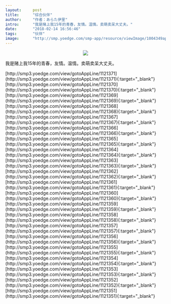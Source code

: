 ```yaml
---
layout:     post
title:      "综合伙伴"
author:     "作者：あらた伊里"
intro:      "我是赌上我15年的青春，友情。温情。卖萌卖呆大丈夫。"
date:       "2018-02-14 16:56:46"
tags:       "伙伴"
image:      "http://smp.yoedge.com/smp-app/resource/viewImage/1004349appline.png"
---
```

<div style="text-align: center">
<p><img src="http://smp.yoedge.com/smp-app/resource/viewImage/1004349appline.png"/></p>
</div>
<p class="post-meta">
<span>我是赌上我15年的青春，友情。温情。卖萌卖呆大丈夫。</span>
</p>
[http://smp3.yoedge.com/view/gotoAppLine/1121371](http://smp3.yoedge.com/view/gotoAppLine/1121371){:target="_blank"}
[http://smp3.yoedge.com/view/gotoAppLine/1121370](http://smp3.yoedge.com/view/gotoAppLine/1121370){:target="_blank"}
[http://smp3.yoedge.com/view/gotoAppLine/1121369](http://smp3.yoedge.com/view/gotoAppLine/1121369){:target="_blank"}
[http://smp3.yoedge.com/view/gotoAppLine/1121368](http://smp3.yoedge.com/view/gotoAppLine/1121368){:target="_blank"}
[http://smp3.yoedge.com/view/gotoAppLine/1121367](http://smp3.yoedge.com/view/gotoAppLine/1121367){:target="_blank"}
[http://smp3.yoedge.com/view/gotoAppLine/1121366](http://smp3.yoedge.com/view/gotoAppLine/1121366){:target="_blank"}
[http://smp3.yoedge.com/view/gotoAppLine/1121365](http://smp3.yoedge.com/view/gotoAppLine/1121365){:target="_blank"}
[http://smp3.yoedge.com/view/gotoAppLine/1121364](http://smp3.yoedge.com/view/gotoAppLine/1121364){:target="_blank"}
[http://smp3.yoedge.com/view/gotoAppLine/1121363](http://smp3.yoedge.com/view/gotoAppLine/1121363){:target="_blank"}
[http://smp3.yoedge.com/view/gotoAppLine/1121362](http://smp3.yoedge.com/view/gotoAppLine/1121362){:target="_blank"}
[http://smp3.yoedge.com/view/gotoAppLine/1121361](http://smp3.yoedge.com/view/gotoAppLine/1121361){:target="_blank"}
[http://smp3.yoedge.com/view/gotoAppLine/1121360](http://smp3.yoedge.com/view/gotoAppLine/1121360){:target="_blank"}
[http://smp3.yoedge.com/view/gotoAppLine/1121359](http://smp3.yoedge.com/view/gotoAppLine/1121359){:target="_blank"}
[http://smp3.yoedge.com/view/gotoAppLine/1121358](http://smp3.yoedge.com/view/gotoAppLine/1121358){:target="_blank"}
[http://smp3.yoedge.com/view/gotoAppLine/1121357](http://smp3.yoedge.com/view/gotoAppLine/1121357){:target="_blank"}
[http://smp3.yoedge.com/view/gotoAppLine/1121356](http://smp3.yoedge.com/view/gotoAppLine/1121356){:target="_blank"}
[http://smp3.yoedge.com/view/gotoAppLine/1121355](http://smp3.yoedge.com/view/gotoAppLine/1121355){:target="_blank"}
[http://smp3.yoedge.com/view/gotoAppLine/1121354](http://smp3.yoedge.com/view/gotoAppLine/1121354){:target="_blank"}
[http://smp3.yoedge.com/view/gotoAppLine/1121353](http://smp3.yoedge.com/view/gotoAppLine/1121353){:target="_blank"}
[http://smp3.yoedge.com/view/gotoAppLine/1121352](http://smp3.yoedge.com/view/gotoAppLine/1121352){:target="_blank"}
[http://smp3.yoedge.com/view/gotoAppLine/1121351](http://smp3.yoedge.com/view/gotoAppLine/1121351){:target="_blank"}


